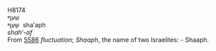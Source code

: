 <body>
  <p>H8174<br>  שׁעף  <br> שַׁעַף  ‎  sha‛aph  <br><i>shah‘-af </i><br>From <a href="h5586.htm">5586</a>  <i>fluctuation</i>; <i>Shaaph</i>, the name of two Israelites: - Shaaph.<br></p>
 </body>